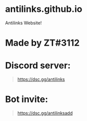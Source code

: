 # antilinks.github.io
Antilinks Website!


# Made by ZT#3112

# Discord server:
> https://dsc.gg/antilinks

# Bot invite:
> https://dsc.gg/antilinksadd